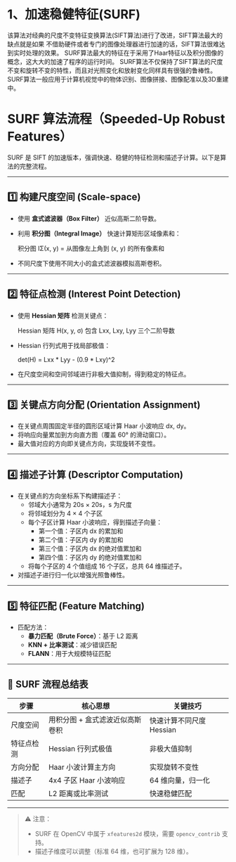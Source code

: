 # 1、加速稳健特征(SURF)
该算法对经典的尺度不变特征变换算法(SIFT算法)进行了改进，SIFT算法最大的缺点就是如果
不借助硬件或者专门的图像处理器进行加速的话，SIFT算法很难达到实时处理的效果。
SURF算法最大的特征在于采用了Haar特征以及积分图像的概念，这大大的加速了程序的运行时间。
SURF算法不仅保持了SIFT算法的尺度不变和旋转不变的特性，而且对光照变化和放射变化同样具有很强的鲁棒性。
SURF算法一般应用于计算机视觉中的物体识别、图像拼接、图像配准以及3D重建中。

# SURF 算法流程（Speeded-Up Robust Features）

SURF 是 SIFT 的加速版本，强调快速、稳健的特征检测和描述子计算。以下是算法的完整流程。

---

## 1️⃣ 构建尺度空间 (Scale-space)

- 使用 **盒式滤波器（Box Filter）** 近似高斯二阶导数。
- 利用 **积分图（Integral Image）** 快速计算矩形区域像素和：

  积分图 IΣ(x, y) = 从图像左上角到 (x, y) 的所有像素和

- 不同尺度下使用不同大小的盒式滤波器模拟高斯卷积。

---

## 2️⃣ 特征点检测 (Interest Point Detection)

- 使用 **Hessian 矩阵** 检测关键点：

  Hessian 矩阵 H(x, y, σ) 包含 Lxx, Lxy, Lyy 三个二阶导数

- Hessian 行列式用于找局部极值：

  det(H) = Lxx * Lyy - (0.9 * Lxy)^2

- 在尺度空间和空间邻域进行非极大值抑制，得到稳定的特征点。

---

## 3️⃣ 关键点方向分配 (Orientation Assignment)

- 在关键点周围固定半径的圆形区域计算 Haar 小波响应 dx, dy。
- 将响应向量累加到方向直方图（覆盖 60° 的滑动窗口）。
- 最大值对应的方向即关键点方向，实现旋转不变性。

---

## 4️⃣ 描述子计算 (Descriptor Computation)

- 在关键点的方向坐标系下构建描述子：
    - 邻域大小通常为 20s × 20s，s 为尺度
    - 将邻域划分为 4 × 4 个子区
    - 每个子区计算 Haar 小波响应，得到描述子向量：
        - 第一个值：子区内 dx 的累加和
        - 第二个值：子区内 dy 的累加和
        - 第三个值：子区内 dx 的绝对值累加和
        - 第四个值：子区内 dy 的绝对值累加和
    - 将每个子区的 4 个值组成 16 个子区，总共 64 维描述子。
- 对描述子进行归一化以增强光照鲁棒性。

---

## 5️⃣ 特征匹配 (Feature Matching)

- 匹配方法：
    - **暴力匹配（Brute Force）**：基于 L2 距离
    - **KNN + 比率测试**：减少错误匹配
    - **FLANN**：用于大规模特征匹配

---

## 🔹 SURF 流程总结表

| 步骤 | 核心思想 | 关键技巧 |
|------|----------|----------|
| 尺度空间 | 用积分图 + 盒式滤波近似高斯卷积 | 快速计算不同尺度 Hessian |
| 特征点检测 | Hessian 行列式极值 | 非极大值抑制 |
| 方向分配 | Haar 小波计算主方向 | 实现旋转不变性 |
| 描述子 | 4x4 子区 Haar 小波响应 | 64 维向量，归一化 |
| 匹配 | L2 距离或比率测试 | 快速稳健匹配 |

---

> ⚠️ 注意：
> - SURF 在 OpenCV 中属于 `xfeatures2d` 模块，需要 `opencv_contrib` 支持。
> - 描述子维度可以调整（标准 64 维，也可扩展为 128 维）。

